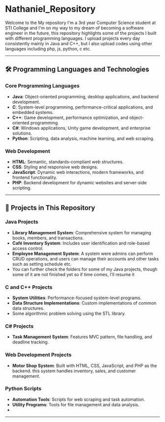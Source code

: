 # Nathaniel_Repository

Welcome to the My repository
I'm a 3rd year Computer Science student at STI College and I'm on my way to my dream of becoming a software engineer in the future, this repository highlights some of the projects I built with different programming languages. I upload projects every day consistently mainly in Java and C++, but I also upload codes using other languages including php, js, python, c etc.

---

## 🛠️ Programming Languages and Technologies

### Core Programming Languages
- **Java**: Object-oriented programming, desktop applications, and backend development.
- **C**: System-level programming, performance-critical applications, and embedded systems.
- **C++**: Game development, performance optimization, and object-oriented programming.
- **C#**: Windows applications, Unity game development, and enterprise solutions.
- **Python**: Scripting, data analysis, machine learning, and web scraping.

### Web Development
- **HTML**: Semantic, standards-compliant web structures.
- **CSS**: Styling and responsive web designs.
- **JavaScript**: Dynamic web interactions, modern frameworks, and frontend functionality.
- **PHP**: Backend development for dynamic websites and server-side scripting.

---

## 📁 Projects in This Repository

### Java Projects
- **Library Management System**: Comprehensive system for managing books, members, and transactions.
- **Café Inventory System**: Includes user identification and role-based access control.
- **Employee Management System**: A system were admins can perform CRUD operations, and users can manage their accounts and other tasks such as setting schedule etc.
- You can further check the folders for some of my Java projects, though some of it are not finished yet so if time comes, I'll resume it

### C and C++ Projects
- **System Utilities**: Performance-focused system-level programs.
- **Data Structure Implementations**: Custom implementations of common data structures.
- Some algorithmic problem solving using the STL library.

### C# Projects
- **Task Management System**: Features MVC pattern, file handling, and deadline tracking.

### Web Development Projects
- **Motor Shop System**: Built with HTML, CSS, JavaScript, and PHP as the backend. this system handles inventory, sales, and customer management.

### Python Scripts
- **Automation Tools**: Scripts for web scraping and task automation.
- **Utility Programs**: Tools for file management and data analysis.
- 
---
